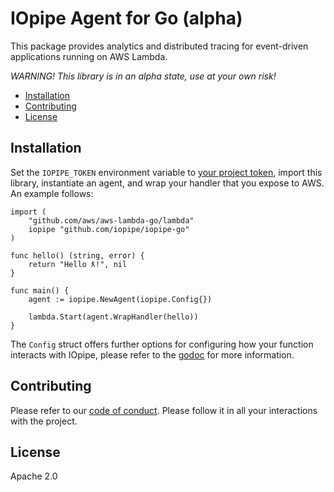 # IOpipe Agent for Go (alpha)
This package provides analytics and distributed tracing for event-driven applications running on AWS Lambda.

_WARNING! This library is in an alpha state, use at your own risk!_

- [Installation](#installation)
- [Contributing](#contributing)
- [License](#license)

## Installation

Set the `IOPIPE_TOKEN` environment variable to [your project token](https://dashboard.iopipe.com/install),
import this library, instantiate an agent, and wrap your handler that you expose
to AWS. An example follows:

```
import (
	"github.com/aws/aws-lambda-go/lambda"
	iopipe "github.com/iopipe/iopipe-go"
)

func hello() (string, error) {
	return "Hello ƛ!", nil
}

func main() {
	agent := iopipe.NewAgent(iopipe.Config{})

	lambda.Start(agent.WrapHandler(hello))
}
```

The `Config` struct offers further options for configuring how your function
interacts with IOpipe, please refer to the [godoc](https://godoc.org/github.com/iopipe/iopipe-go#Config)
for more information.

## Contributing

Please refer to our [code of conduct](https://github.com/iopipe/iopipe-go/blob/master/CODE_OF_CONDUCT.md). Please follow it in all your interactions with the project.

## License

Apache 2.0
